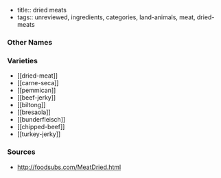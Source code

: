 - title:: dried meats
- tags:: unreviewed, ingredients, categories, land-animals, meat, dried-meats


### Other Names


### Varieties

* [[dried-meat]]
* [[carne-seca]]
* [[pemmican]]
* [[beef-jerky]]
* [[biltong]]
* [[bresaola]]
* [[bunderfleisch]]
* [[chipped-beef]]
* [[turkey-jerky]]

### Sources
* http://foodsubs.com/MeatDried.html
